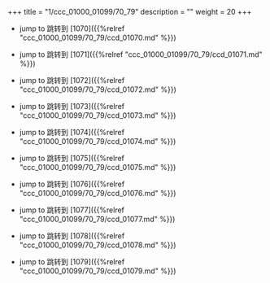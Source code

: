 +++
title = "1/ccc_01000_01099/70_79"
description = ""
weight = 20
+++

* jump to 跳转到 [1070]({{%relref "ccc_01000_01099/70_79/ccd_01070.md" %}})

* jump to 跳转到 [1071]({{%relref "ccc_01000_01099/70_79/ccd_01071.md" %}})

* jump to 跳转到 [1072]({{%relref "ccc_01000_01099/70_79/ccd_01072.md" %}})

* jump to 跳转到 [1073]({{%relref "ccc_01000_01099/70_79/ccd_01073.md" %}})

* jump to 跳转到 [1074]({{%relref "ccc_01000_01099/70_79/ccd_01074.md" %}})

* jump to 跳转到 [1075]({{%relref "ccc_01000_01099/70_79/ccd_01075.md" %}})

* jump to 跳转到 [1076]({{%relref "ccc_01000_01099/70_79/ccd_01076.md" %}})

* jump to 跳转到 [1077]({{%relref "ccc_01000_01099/70_79/ccd_01077.md" %}})

* jump to 跳转到 [1078]({{%relref "ccc_01000_01099/70_79/ccd_01078.md" %}})

* jump to 跳转到 [1079]({{%relref "ccc_01000_01099/70_79/ccd_01079.md" %}})


